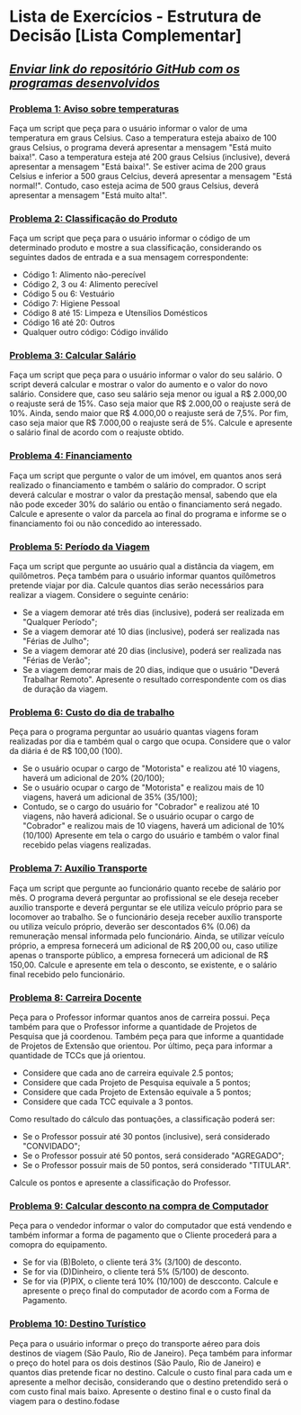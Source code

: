 # Lista de Exercícios - Estrutura de Decisão [Lista Complementar]
## *<u>Enviar link do repositório GitHub com os programas desenvolvidos</u>*

### <u>**[Problema 1: Aviso sobre temperaturas](01_temperaturas.html)**</u>
Faça um script que peça para o usuário informar o valor de uma temperatura em graus Celsius. Caso a temperatura esteja abaixo de 100 graus Celsius, o programa deverá apresentar a mensagem "Está muito baixa!". Caso a temperatura esteja até 200 graus Celsius (inclusive), deverá apresentar a mensagem "Está baixa!". Se estiver acima de 200 graus Celsius e inferior a 500 graus Celcius, deverá apresentar a mensagem "Está normal!". Contudo, caso esteja acima de 500 graus Celsius, deverá apresentar a mensagem "Está muito alta!".

### <u>**[Problema 2: Classificação do Produto](02_classificaProduto.html)**</u>
Faça um script que peça para o usuário informar o código de um determinado produto e mostre a sua classificação, considerando os seguintes dados de entrada e a sua mensagem correspondente:
- Código 1: Alimento não-perecível
- Código 2, 3 ou 4: Alimento perecível
- Código 5 ou 6: Vestuário
- Código 7: Higiene Pessoal
- Código 8 até 15: Limpeza e Utensílios Domésticos
- Código 16 até 20: Outros
- Qualquer outro código: Código inválido

### <u>**[Problema 3: Calcular Salário](03_calcularSalario.html)**</u>
Faça um script que peça para o usuário informar o valor do seu salário. O script deverá calcular e mostrar o valor do aumento e o valor do novo salário. Considere que, caso seu salário seja menor ou igual a R$ 2.000,00 o reajuste será de 15%. Caso seja maior que R$ 2.000,00 o reajuste será de 10%. Ainda, sendo maior que R$ 4.000,00 o reajuste será de 7,5%. Por fim, caso seja maior que R$ 7.000,00 o reajuste será de 5%.
Calcule e apresente o salário final de acordo com o reajuste obtido.

### <u>**[Problema 4: Financiamento](04_financiamento.html)**</u>
Faça um script que pergunte o valor de um imóvel, em quantos anos será realizado o financiamento e também o salário do comprador. O script deverá calcular e mostrar o valor da prestação mensal, sabendo que ela não pode exceder 30% do salário ou então o financiamento será negado.
Calcule e apresente o valor da parcela ao final do programa e informe se o financiamento foi ou não concedido ao interessado.

### <u>**[Problema 5: Período da Viagem](05_periodoViagem.html)**</u>
Faça um script que pergunte ao usuário qual a distância da viagem, em quilômetros. Peça também para o usuário informar quantos quilômetros pretende viajar por dia. Calcule quantos dias serão necessários para realizar a viagem. Considere o seguinte cenário:
- Se a viagem demorar até três dias (inclusive), poderá ser realizada em "Qualquer Período";
- Se a viagem demorar até 10 dias (inclusive), poderá ser realizada nas "Férias de Julho";
- Se a viagem demorar até 20 dias (inclusive), poderá ser realizada nas "Férias de Verão";
- Se a viagem demorar mais de 20 dias, indique que o usuário "Deverá Trabalhar Remoto".
Apresente o resultado correspondente com os dias de duração da viagem.

### <u>**[Problema 6: Custo do dia de trabalho](06_custoDiaTrabalho.html)**</u>
Peça para o programa perguntar ao usuário quantas viagens foram realizadas por dia e também qual o cargo que ocupa.
Considere que o valor da diária é de R$ 100,00 (100).
- Se o usuário ocupar o cargo de "Motorista" e realizou até 10 viagens, haverá um adicional de 20% (20/100);
- Se o usuário ocupar o cargo de "Motorista" e realizou mais de 10 viagens, haverá um adicional de 35% (35/100);
- Contudo, se o cargo do usuário for "Cobrador" e realizou até 10 viagens, não haverá adicional. Se o usuário ocupar o cargo de "Cobrador" e realizou mais de 10 viagens, haverá um adicional de 10% (10/100)
Apresente em tela o cargo do usuário e também o valor final recebido pelas viagens realizadas.

### <u>**[Problema 7: Auxílio Transporte](07_auxilioTransporte.html)**</u>
Faça um script que pergunte ao funcionário quanto recebe de salário por mês.
O programa deverá perguntar ao profissional se ele deseja receber auxílio transporte e deverá perguntar se ele utiliza veículo próprio para se locomover ao trabalho.
Se o funcionário deseja receber auxílio transporte ou utiliza veículo próprio, deverão ser descontados 6% (0.06) da remuneração mensal informada pelo funcionário.
Ainda, se utilizar veículo próprio, a empresa fornecerá um adicional de R$ 200,00 ou, caso utilize apenas o transporte público, a empresa fornecerá um adicional de R$ 150,00.
Calcule e apresente em tela o desconto, se existente, e o salário final recebido pelo funcionário.

### <u>**[Problema 8: Carreira Docente](08_carreiraDocente.html)**</u>
Peça para o Professor informar quantos anos de carreira possui. Peça também para que o Professor informe a quantidade de Projetos de Pesquisa que já coordenou. Também peça para que informe a quantidade de Projetos de Extensão que orientou. Por último, peça para informar a quantidade de TCCs que já orientou.

- Considere que cada ano de carreira equivale 2.5 pontos;
- Considere que cada Projeto de Pesquisa equivale a 5 pontos;
- Considere que cada Projeto de Extensão equivale a 5 pontos;
- Considere que cada TCC equivale a 3 pontos.

Como resultado do cálculo das pontuações, a classificação poderá ser:
- Se o Professor possuir até 30 pontos (inclusive), será considerado "CONVIDADO";
- Se o Professor possuir até 50 pontos, será considerado "AGREGADO";
- Se o Professor possuir mais de 50 pontos, será considerado "TITULAR".

Calcule os pontos e apresente a classificação do Professor.

### <u>**[Problema 9: Calcular desconto na compra de Computador](09_descontoCompra.html)**</u>
Peça para o vendedor informar o valor do computador que está vendendo e também informar a forma de pagamento que o Cliente procederá para a comopra do equipamento.
- Se for via (B)Boleto, o cliente terá 3% (3/100) de desconto.
- Se for via (D)Dinheiro, o cliente terá 5% (5/100) de desconto.
- Se for via (P)PIX, o cliente terá 10% (10/100) de descconto.
Calcule e apresente o preço final do computador de acordo com a Forma de Pagamento.


### <u>**[Problema 10: Destino Turístico](10_destinoTuristico.html)**</u>
Peça para o usuário informar o preço do transporte aéreo para dois destinos de viagem (São Paulo, Rio de Janeiro). Peça também para informar o preço do hotel para os dois destinos (São Paulo, Rio de Janeiro) e quantos dias pretende ficar no destino.
Calcule o custo final para cada um e apresente a melhor decisão, considerando que o destino pretendido será o com custo final mais baixo.
Apresente o destino final e o custo final da viagem para o destino.fodase
